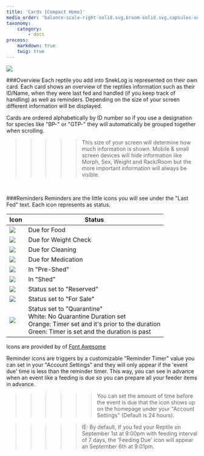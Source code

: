 ```yaml
---
title: 'Cards [Compact Home]'
media_order: 'balance-scale-right-solid.svg,broom-solid.svg,capsules-solid.svg,eye-slash-regular.svg,eye-slash-solid.svg,hamburger-solid.svg,hand-holding-solid.svg,money-bill-solid.svg,biohazard-solid.svg,HomeCompact_Card.jpg'
taxonomy:
    category:
        - docs
process:
    markdown: true
    twig: true
---
```


![](HomeCompact_Card.jpg)

###Overview
Each reptile you add into SnekLog is represented on their own card. Each card shows an overview of the reptiles information such as their ID/Name, when they were last fed and handled (if you keep track of handling) as well as reminders. Depending on the size of your screen different information will be displayed.

Cards are ordered alphabetically by ID number so if you use a designation for species like "BP-" or "GTP-" they will automatically be grouped together when scrolling.

>>>>> This size of your screen will determine how much information is shown. Mobile & small screen devices will hide information like Morph, Sex, Weight and Rack/Room but the more important information will always be visible.

<br>

###Reminders
Reminders are the little icons you will see under the "Last Fed" text. Each icon represents as status.

| Icon 	| Status |
| ------ | ----------- |
| ![](hamburger-solid.svg?resize=50,50&classes=margin-none)      		| Due for Food |
| ![](balance-scale-right-solid.svg?resize=50,50&classes=margin-none)   | Due for Weight Check |
| ![](broom-solid.svg?resize=50,50&classes=margin-none)   				| Due for Cleaning |
| ![](capsules-solid.svg?resize=50,50&classes=margin-none)     			| Due for Medication |
| ![](eye-slash-regular.svg?resize=50,50&classes=margin-none)     		| In "Pre-Shed" |
| ![](eye-slash-solid.svg?resize=50,50&classes=margin-none)     		| In "Shed" |
| ![](hand-holding-solid.svg?resize=50,50&classes=margin-none)      	| Status set to "Reserved" |
| ![](money-bill-solid.svg?resize=50,50&classes=margin-none)      		| Status set to "For Sale" |
| ![](biohazard-solid.svg?resize=50,50&classes=margin-none)      		| Status set to "Quarantine" <br> White: No Quarantine Duration set <br> Orange: Timer set and it's prior to the duration <br> Green: Timer is set and the duration is past |

<p class="table-footer">Icons are provided by of <a href="https://fontawesome.com/license">Font Awesome</a></p>



Reminder icons are triggers by a customizable "Reminder Timer" value you can set in your "Account Settings" and they will only appear if the 'event due' time is less than the reminder timer. This way, you can see in advance when an event like a feeding is due so you can prepare all your feeder items in advance.

>>>>>> You can set the amount of time before the event is due that the icon shows up on the homepage under your 
"Account Settings" (Default is 24 hours).

<!--
Separator
-->

>>>>> IE: By default, If you fed your Reptile on September 1st at 9:00pm with feeding interval of 7 days, the 'Feeding Due' icon will appear an September 6th at 9:01pm.



